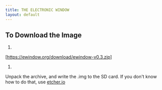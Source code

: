 ```yaml
---
title: THE ELECTRONIC WINDOW
layout: default
---
```


## To Download the Image  

1.
[https://ewindow.org/download/ewindow-v0.3.zip]: https://ewindow.org/download/ewindow-v0.3.zip "Get the Image for Raspberry Pi here"
[https://ewindow.org/download/ewindow-v0.3.zip]

1.
Unpack the archive, and write the .img to the SD card.
If you don't know how to do that, use [etcher.io](http://etcher.io)
